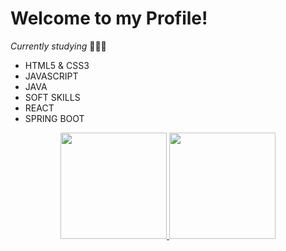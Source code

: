 # Welcome to my Profile!

*_Currently studying_* 👩🏾‍💻
- HTML5 & CSS3
- JAVASCRIPT
- JAVA
- SOFT SKILLS
- REACT
- SPRING BOOT

<div align="center">
  <a href="https://github.com/viniTWL">
  <img height="170em" src="https://github-readme-stats.vercel.app/api?username=viniTWL&show_icons=true&theme=dracula&include_all_commits=true&count_private=true"/>
  <img height="170em" src="https://github-readme-stats.vercel.app/api/top-langs/?username=viniTWL&layout=compact&langs_count=7&theme=dracula"/>
</div>
  
